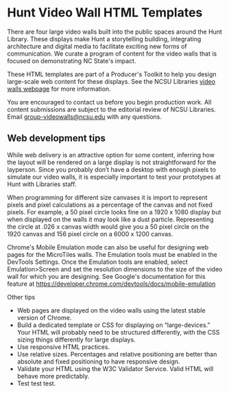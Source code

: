 # Hunt Video Wall HTML Templates

There are four large video walls built into the public spaces around the Hunt Library. These displays make Hunt a storytelling building, integrating architecture and digital media to facilitate exciting new forms of communication. We curate a program of content for the video walls that is focused on demonstrating NC State's impact.

These HTML templates are part of a Producer's Toolkit to help you design large-scale web content for these displays. See the NCSU Libraries [video walls webpage](http://www.lib.ncsu.edu/videowalls) for more information.

You are encouraged to contact us before you begin production work. All content submissions are subject to the editorial review of NCSU Libraries. Email group-videowalls@ncsu.edu with any questions. 

## Web development tips

While web delivery is an attractive option for some content, inferring how the layout will be rendered on a large display is not straightforward for the layperson. Since you probably don’t have a desktop with enough pixels to simulate our video walls, it is especially important to test your prototypes at Hunt with Libraries staff.

When programming for different size canvases it is import to represent pixels and pixel calculations as a percentage of the canvas and not fixed pixels. For example, a 50 pixel circle looks fine on a 1920 x 1080 display but when displayed on the walls it may look like a dust particle. Representing the circle at .026 x canvas width would give you a 50 pixel circle on the 1920 canvas and 156 pixel circle on a 6000 x 1200 canvas.

Chrome's Mobile Emulation mode can also be useful for designing web pages for the MicroTiles walls. The Emulation tools must be enabled in the DevTools Settings. Once the Emulation tools are enabled, select Emulation>Screen and set the resolution dimensions to the size of the video wall for which you are designing. See Google's documentation for this feature at https://developer.chrome.com/devtools/docs/mobile-emulation

Other tips
* Web pages are displayed on the video walls using the latest stable version of Chrome. 
* Build a dedicated template or CSS for displaying on “large-devices.” Your HTML will probably need to be structured differently, with the CSS sizing things differently for large displays.
* Use responsive HTML practices.
* Use relative sizes. Percentages and relative positioning are better than absolute and fixed positioning to have responsive design.
* Validate your HTML using the W3C Validator Service. Valid HTML will behave more predictably.
* Test test test.